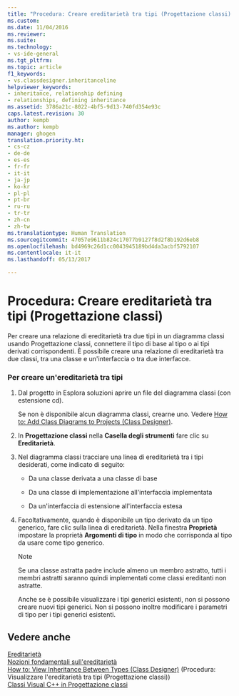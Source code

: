 ```yaml
---
title: "Procedura: Creare ereditarietà tra tipi (Progettazione classi) | Microsoft Docs"
ms.custom: 
ms.date: 11/04/2016
ms.reviewer: 
ms.suite: 
ms.technology:
- vs-ide-general
ms.tgt_pltfrm: 
ms.topic: article
f1_keywords:
- vs.classdesigner.inheritanceline
helpviewer_keywords:
- inheritance, relationship defining
- relationships, defining inheritance
ms.assetid: 3786a21c-8022-4bf5-9d13-740fd354e93c
caps.latest.revision: 30
author: kempb
ms.author: kempb
manager: ghogen
translation.priority.ht:
- cs-cz
- de-de
- es-es
- fr-fr
- it-it
- ja-jp
- ko-kr
- pl-pl
- pt-br
- ru-ru
- tr-tr
- zh-cn
- zh-tw
ms.translationtype: Human Translation
ms.sourcegitcommit: 47057e9611b824c17077b9127f8d2f8b192d6eb8
ms.openlocfilehash: bd4969c26d1cc0043945189bd4da3acbf5792107
ms.contentlocale: it-it
ms.lasthandoff: 05/13/2017

---
```

# <a name="how-to-create-inheritance-between-types-class-designer"></a>Procedura: Creare ereditarietà tra tipi (Progettazione classi)
Per creare una relazione di ereditarietà tra due tipi in un diagramma classi usando Progettazione classi, connettere il tipo di base al tipo o ai tipi derivati corrispondenti. È possibile creare una relazione di ereditarietà tra due classi, tra una classe e un'interfaccia o tra due interfacce.  
  
### <a name="to-create-an-inheritance-between-types"></a>Per creare un'ereditarietà tra tipi  
  
1.  Dal progetto in Esplora soluzioni aprire un file del diagramma classi (con estensione cd).  
  
     Se non è disponibile alcun diagramma classi, crearne uno. Vedere [How to: Add Class Diagrams to Projects (Class Designer)](../ide/how-to-add-class-diagrams-to-projects-class-designer.md).  
  
2.  In **Progettazione classi** nella **Casella degli strumenti** fare clic su **Ereditarietà**.  
  
3.  Nel diagramma classi tracciare una linea di ereditarietà tra i tipi desiderati, come indicato di seguito:  
  
    -   Da una classe derivata a una classe di base  
  
    -   Da una classe di implementazione all'interfaccia implementata  
  
    -   Da un'interfaccia di estensione all'interfaccia estesa  
  
4.  Facoltativamente, quando è disponibile un tipo derivato da un tipo generico, fare clic sulla linea di ereditarietà. Nella finestra **Proprietà** impostare la proprietà **Argomenti di tipo** in modo che corrisponda al tipo da usare come tipo generico.  
  
    > [!NOTE]
    >  Se una classe astratta padre include almeno un membro astratto, tutti i membri astratti saranno quindi implementati come classi ereditanti non astratte.  
    >   
    >  Anche se è possibile visualizzare i tipi generici esistenti, non si possono creare nuovi tipi generici. Non si possono inoltre modificare i parametri di tipo per i tipi generici esistenti.  
  
## <a name="see-also"></a>Vedere anche  
 [Ereditarietà](/dotnet/csharp/programming-guide/classes-and-structs/inheritance)   
 [Nozioni fondamentali sull'ereditarietà](/dotnet/visual-basic/programming-guide/language-features/objects-and-classes/inheritance-basics)   
 [How to: View Inheritance Between Types (Class Designer)](../ide/how-to-view-inheritance-between-types-class-designer.md)  (Procedura: Visualizzare l'ereditarietà tra tipi (Progettazione classi))  
 [Classi Visual C++ in Progettazione classi](../ide/visual-cpp-classes-in-class-designer.md)
